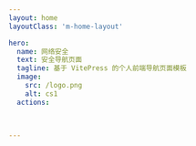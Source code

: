 ```yaml
---
layout: home
layoutClass: 'm-home-layout'

hero:
  name: 网络安全
  text: 安全导航页面
  tagline: 基于 VitePress 的个人前端导航页面模板
  image:
    src: /logo.png
    alt: cs1
  actions:
    
    

---
```


<style>
/*爱的魔力转圈圈*/
.m-home-layout .image-src:hover {
  transform: translate(-50%, -50%) rotate(666turn);
  transition: transform 59s 1s cubic-bezier(0.3, 0, 0.8, 1);
}

.m-home-layout .details small {
  opacity: 0.8;
}

.m-home-layout .bottom-small {
  display: block;
  margin-top: 2em;
  text-align: right;
}
</style>
